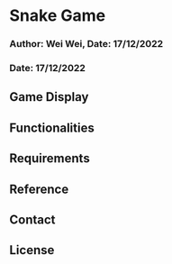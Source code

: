 # Snake Game

### Author: Wei Wei, Date: 17/12/2022
### Date: 17/12/2022

## Game Display


## Functionalities


## Requirements


## Reference


## Contact


## License

